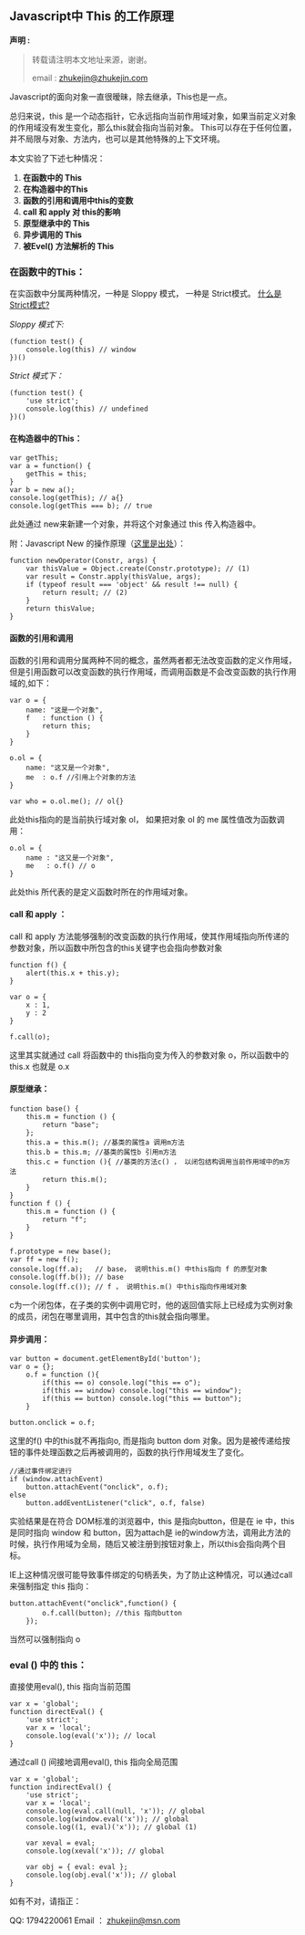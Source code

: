 Javascript中 This 的工作原理
--
**声明 :**
>转载请注明本文地址来源，谢谢。
>
>email : zhukejin@zhukejin.com

Javascript的面向对象一直很暧昧，除去继承，This也是一点。

总归来说，this 是一个动态指针，它永远指向当前作用域对象，如果当前定义对象的作用域没有发生变化，那么this就会指向当前对象。
This可以存在于任何位置，并不局限与对象、方法内，也可以是其他特殊的上下文环境。

本文实验了下述七种情况：

1. **在函数中的 This**
2. **在构造器中的This**
3. **函数的引用和调用中this的变数**
4. **call 和 apply 对 this的影响**
5. **原型继承中的 This**
6. **异步调用的 This**
7. **被Evel() 方法解析的 This**


### 在函数中的This： 

在实函数中分属两种情况，一种是 Sloppy 模式， 一种是 Strict模式。 [什么是Strict模式?](http://blog.csdn.net/airingyuan/article/details/25036297)

_Sloppy 模式下:_

	(function test() {
		console.log(this) // window
	})()

_Strict 模式下：_

	(function test() {
		'use strict';
		console.log(this) // undefined
	})()



#### 在构造器中的This： 

	var getThis;
	var a = function() {
		getThis = this;
	}
	var b = new a();
	console.log(getThis); // a{}
	console.log(getThis === b); // true

此处通过 new来新建一个对象，并将这个对象通过 this 传入构造器中。

附：Javascript New 的操作原理（[这里是出处](http://speakingjs.com/es5/ch17.html#_the_new_operator_implemented_in_javascript)）：

	function newOperator(Constr, args) {
	    var thisValue = Object.create(Constr.prototype); // (1)
	    var result = Constr.apply(thisValue, args);
	    if (typeof result === 'object' && result !== null) {
	        return result; // (2)
	    }
	    return thisValue;
	}


#### 函数的引用和调用

函数的引用和调用分属两种不同的概念，虽然两者都无法改变函数的定义作用域，但是引用函数可以改变函数的执行作用域，而调用函数是不会改变函数的执行作用域的,如下：

	var o = {
		name: "这是一个对象",
		f   : function () {
			return this;
		}
	}
	
	o.ol = {
		name: "这又是一个对象",
		me  : o.f //引用上个对象的方法
	}

	var who = o.ol.me(); // ol{}

此处this指向的是当前执行域对象 ol， 如果把对象 ol 的 me 属性值改为函数调用：

	o.ol = {
		name : "这又是一个对象",
		me   : o.f() // o
	}

此处this 所代表的是定义函数时所在的作用域对象。


#### call 和 apply ：

call 和 apply 方法能够强制的改变函数的执行作用域，使其作用域指向所传递的参数对象，所以函数中所包含的this关键字也会指向参数对象

	function f() {
		alert(this.x + this.y);
	}

	var o = {
		x : 1,
		y : 2
	}

	f.call(o);

这里其实就通过 call 将函数中的 this指向变为传入的参数对象 o，所以函数中的this.x 也就是 o.x


#### 原型继承：

    function base() {
        this.m = function () {
            return "base";
        };
        this.a = this.m(); //基类的属性a 调用m方法
        this.b = this.m; //基类的属性b 引用m方法
        this.c = function (){ //基类的方法c() ， 以闭包结构调用当前作用域中的m方法
            return this.m();
        }
	}
	function f () {
        this.m = function () {
            return "f";
        }
	}

    f.prototype = new base();
    var ff = new f();
    console.log(ff.a);   // base， 说明this.m() 中this指向 f 的原型对象
    console.log(ff.b()); // base
    console.log(ff.c()); // f ， 说明this.m() 中this指向作用域对象

c为一个闭包体，在子类的实例中调用它时，他的返回值实际上已经成为实例对象的成员，闭包在哪里调用，其中包含的this就会指向哪里。


#### 异步调用：

    var button = document.getElementById('button');
    var o = {};
        o.f = function (){
            if(this == o) console.log("this == o");
            if(this == window) console.log("this == window");
            if(this == button) console.log("this == button");
        }

    button.onclick = o.f;

这里的f() 中的this就不再指向o, 而是指向 button dom 对象。因为是被传递给按钮的事件处理函数之后再被调用的，函数的执行作用域发生了变化。

	//通过事件绑定进行
    if (window.attachEvent)
        button.attachEvent("onclick", o.f);
    else
        button.addEventListener("click", o.f, false)

实验结果是在符合 DOM标准的浏览器中，this 是指向button，但是在 ie 中，this是同时指向 window 和 button，因为attach是 ie的window方法，调用此方法的时候，执行作用域为全局，随后又被注册到按钮对象上，所以this会指向两个目标。

IE上这种情况很可能导致事件绑定的句柄丢失，为了防止这种情况，可以通过call 来强制指定 this 指向：

	button.attachEvent("onclick",function() {
            o.f.call(button); //this 指向button
        });

当然可以强制指向 o 


### eval () 中的 this：

直接使用eval(), this 指向当前范围

	var x = 'global';
	function directEval() {
	    'use strict';
	    var x = 'local';
	    console.log(eval('x')); // local
	}

通过call () 间接地调用eval(), this 指向全局范围

	var x = 'global';
	function indirectEval() {
	    'use strict';
	    var x = 'local';
	    console.log(eval.call(null, 'x')); // global
	    console.log(window.eval('x')); // global
	    console.log((1, eval)('x')); // global (1)
	
	    var xeval = eval;
	    console.log(xeval('x')); // global
	
	    var obj = { eval: eval };
	    console.log(obj.eval('x')); // global
	}


如有不对，请指正：

QQ: 1794220061
Email ： zhukejin@msn.com
